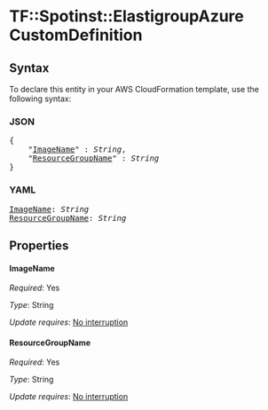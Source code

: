 # TF::Spotinst::ElastigroupAzure CustomDefinition

## Syntax

To declare this entity in your AWS CloudFormation template, use the following syntax:

### JSON

<pre>
{
    "<a href="#imagename" title="ImageName">ImageName</a>" : <i>String</i>,
    "<a href="#resourcegroupname" title="ResourceGroupName">ResourceGroupName</a>" : <i>String</i>
}
</pre>

### YAML

<pre>
<a href="#imagename" title="ImageName">ImageName</a>: <i>String</i>
<a href="#resourcegroupname" title="ResourceGroupName">ResourceGroupName</a>: <i>String</i>
</pre>

## Properties

#### ImageName

_Required_: Yes

_Type_: String

_Update requires_: [No interruption](https://docs.aws.amazon.com/AWSCloudFormation/latest/UserGuide/using-cfn-updating-stacks-update-behaviors.html#update-no-interrupt)

#### ResourceGroupName

_Required_: Yes

_Type_: String

_Update requires_: [No interruption](https://docs.aws.amazon.com/AWSCloudFormation/latest/UserGuide/using-cfn-updating-stacks-update-behaviors.html#update-no-interrupt)

